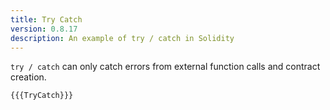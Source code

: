 ```yaml
---
title: Try Catch
version: 0.8.17
description: An example of try / catch in Solidity
---
```


`try / catch` can only catch errors from external function calls and contract creation.

```solidity
{{{TryCatch}}}
```
